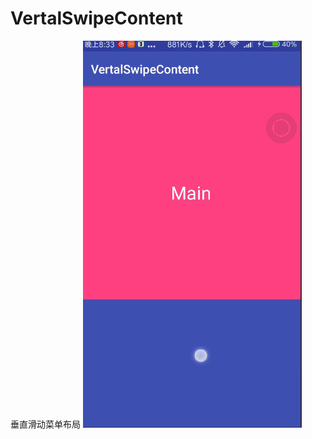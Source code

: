 # VertalSwipeContent
垂直滑动菜单布局
![](https://github.com/Brioal/VertalSwipeContent/blob/master/art/2.gif)
